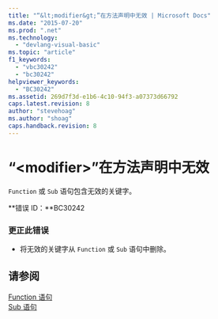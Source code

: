 ```yaml
---
title: "“&lt;modifier&gt;”在方法声明中无效 | Microsoft Docs"
ms.date: "2015-07-20"
ms.prod: ".net"
ms.technology: 
  - "devlang-visual-basic"
ms.topic: "article"
f1_keywords: 
  - "vbc30242"
  - "bc30242"
helpviewer_keywords: 
  - "BC30242"
ms.assetid: 269d7f3d-e1b6-4c10-94f3-a07373d66792
caps.latest.revision: 8
author: "stevehoag"
ms.author: "shoag"
caps.handback.revision: 8
---
```

# “&lt;modifier&gt;”在方法声明中无效
`Function` 或 `Sub` 语句包含无效的关键字。  
  
 **错误 ID：**BC30242  
  
### 更正此错误  
  
-   将无效的关键字从 `Function` 或 `Sub` 语句中删除。  
  
## 请参阅  
 [Function 语句](../../visual-basic/language-reference/statements/function-statement.md)   
 [Sub 语句](../../visual-basic/language-reference/statements/sub-statement.md)